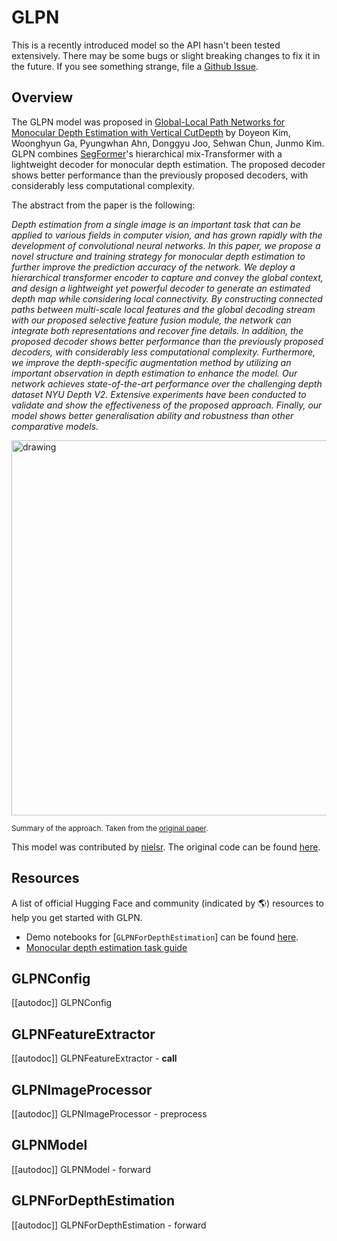 <!--Copyright 2022 The HuggingFace Team. All rights reserved.

Licensed under the Apache License, Version 2.0 (the "License"); you may not use this file except in compliance with
the License. You may obtain a copy of the License at

http://www.apache.org/licenses/LICENSE-2.0

Unless required by applicable law or agreed to in writing, software distributed under the License is distributed on
an "AS IS" BASIS, WITHOUT WARRANTIES OR CONDITIONS OF ANY KIND, either express or implied. See the License for the
specific language governing permissions and limitations under the License.

⚠️ Note that this file is in Markdown but contain specific syntax for our doc-builder (similar to MDX) that may not be
rendered properly in your Markdown viewer.

-->

# GLPN

<Tip>

This is a recently introduced model so the API hasn't been tested extensively. There may be some bugs or slight
breaking changes to fix it in the future. If you see something strange, file a [Github Issue](https://github.com/huggingface/transformers/issues/new?assignees=&labels=&template=bug-report.md&title).

</Tip>

## Overview

The GLPN model was proposed in [Global-Local Path Networks for Monocular Depth Estimation with Vertical CutDepth](https://arxiv.org/abs/2201.07436)  by Doyeon Kim, Woonghyun Ga, Pyungwhan Ahn, Donggyu Joo, Sehwan Chun, Junmo Kim.
GLPN combines [SegFormer](segformer)'s hierarchical mix-Transformer with a lightweight decoder for monocular depth estimation. The proposed decoder shows better performance than the previously proposed decoders, with considerably
less computational complexity.

The abstract from the paper is the following:

*Depth estimation from a single image is an important task that can be applied to various fields in computer vision, and has grown rapidly with the development of convolutional neural networks. In this paper, we propose a novel structure and training strategy for monocular depth estimation to further improve the prediction accuracy of the network. We deploy a hierarchical transformer encoder to capture and convey the global context, and design a lightweight yet powerful decoder to generate an estimated depth map while considering local connectivity. By constructing connected paths between multi-scale local features and the global decoding stream with our proposed selective feature fusion module, the network can integrate both representations and recover fine details. In addition, the proposed decoder shows better performance than the previously proposed decoders, with considerably less computational complexity. Furthermore, we improve the depth-specific augmentation method by utilizing an important observation in depth estimation to enhance the model. Our network achieves state-of-the-art performance over the challenging depth dataset NYU Depth V2. Extensive experiments have been conducted to validate and show the effectiveness of the proposed approach. Finally, our model shows better generalisation ability and robustness than other comparative models.*

<img src="https://huggingface.co/datasets/huggingface/documentation-images/resolve/main/glpn_architecture.jpg"
alt="drawing" width="600"/>

<small> Summary of the approach. Taken from the <a href="https://arxiv.org/abs/2201.07436" target="_blank">original paper</a>. </small>

This model was contributed by [nielsr](https://huggingface.co/nielsr). The original code can be found [here](https://github.com/vinvino02/GLPDepth).

## Resources

A list of official Hugging Face and community (indicated by 🌎) resources to help you get started with GLPN.

- Demo notebooks for [`GLPNForDepthEstimation`] can be found [here](https://github.com/NielsRogge/Transformers-Tutorials/tree/master/GLPN).
- [Monocular depth estimation task guide](../tasks/monocular_depth_estimation)

## GLPNConfig

[[autodoc]] GLPNConfig

## GLPNFeatureExtractor

[[autodoc]] GLPNFeatureExtractor
    - __call__

## GLPNImageProcessor

[[autodoc]] GLPNImageProcessor
    - preprocess

## GLPNModel

[[autodoc]] GLPNModel
    - forward

## GLPNForDepthEstimation

[[autodoc]] GLPNForDepthEstimation
    - forward
